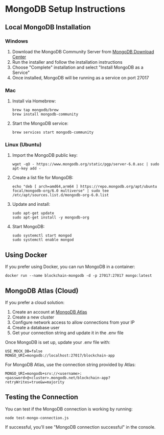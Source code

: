 # MongoDB Setup Instructions

## Local MongoDB Installation

### Windows
1. Download the MongoDB Community Server from [MongoDB Download Center](https://www.mongodb.com/try/download/community)
2. Run the installer and follow the installation instructions
3. Choose "Complete" installation and select "Install MongoDB as a Service"
4. Once installed, MongoDB will be running as a service on port 27017

### Mac
1. Install via Homebrew:
   ```
   brew tap mongodb/brew
   brew install mongodb-community
   ```
2. Start the MongoDB service:
   ```
   brew services start mongodb-community
   ```

### Linux (Ubuntu)
1. Import the MongoDB public key:
   ```
   wget -qO - https://www.mongodb.org/static/pgp/server-6.0.asc | sudo apt-key add -
   ```
2. Create a list file for MongoDB:
   ```
   echo "deb [ arch=amd64,arm64 ] https://repo.mongodb.org/apt/ubuntu focal/mongodb-org/6.0 multiverse" | sudo tee /etc/apt/sources.list.d/mongodb-org-6.0.list
   ```
3. Update and install:
   ```
   sudo apt-get update
   sudo apt-get install -y mongodb-org
   ```
4. Start MongoDB:
   ```
   sudo systemctl start mongod
   sudo systemctl enable mongod
   ```

## Using Docker
If you prefer using Docker, you can run MongoDB in a container:

```
docker run --name blockchain-mongodb -d -p 27017:27017 mongo:latest
```

## MongoDB Atlas (Cloud)
If you prefer a cloud solution:

1. Create an account at [MongoDB Atlas](https://www.mongodb.com/cloud/atlas/register)
2. Create a new cluster
3. Configure network access to allow connections from your IP
4. Create a database user
5. Get your connection string and update it in the .env file

Once MongoDB is set up, update your .env file with:
```
USE_MOCK_DB=false
MONGO_URI=mongodb://localhost:27017/blockchain-app
```

For MongoDB Atlas, use the connection string provided by Atlas:
```
MONGO_URI=mongodb+srv://<username>:<password>@<cluster>.mongodb.net/blockchain-app?retryWrites=true&w=majority
```

## Testing the Connection

You can test if the MongoDB connection is working by running:
```
node test-mongo-connection.js
```

If successful, you'll see "MongoDB connection successful" in the console.

